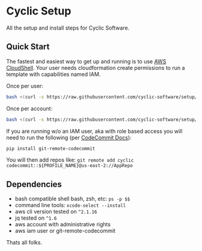 # Cyclic Setup

All the setup and install steps for Cyclic Software.

## Quick Start

The fastest and easiest way to get up and running is to use [AWS CloudShell](https://console.aws.amazon.com/cloudshell/home).
Your user needs cloudformation create permissions to run a template with
capabilities named IAM.

Once per user:

```sh
bash <(curl -s https://raw.githubusercontent.com/cyclic-software/setup/main/setup.sh)
```

Once per account:

```sh
bash <(curl -s https://raw.githubusercontent.com/cyclic-software/setup/main/account/bootstrap.sh)
```

If you are running w/o an IAM user, aka with role based access you will need to
run the following (per [CodeCommit Docs](https://docs.aws.amazon.com/codecommit/latest/userguide/setting-up-git-remote-codecommit.html)):

```sh
pip install git-remote-codecommit
```

You will then add repos like:
`git remote add cyclic codecommit::${PROFILE_NAME}@us-east-2://AppRepo`

## Dependencies

- bash compatible shell bash, zsh, etc: `ps -p $$`
- command line tools: `xcode-select --install`
- aws cli version tested on `^2.1.16`
- jq tested on `^1.6`
- aws account with administrative rights
- aws iam user or git-remote-codecommit

Thats all folks.
